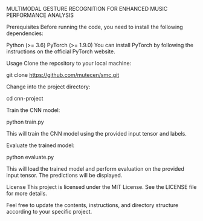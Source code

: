 MULTIMODAL GESTURE RECOGNITION FOR ENHANCED MUSIC PERFORMANCE ANALYSIS

Prerequisites
Before running the code, you need to install the following dependencies:

Python (>= 3.6)
PyTorch (>= 1.9.0)
You can install PyTorch by following the instructions on the official PyTorch website.

Usage
Clone the repository to your local machine:

git clone https://github.com/mutecen/smc.git

Change into the project directory:

cd cnn-project

Train the CNN model:

python train.py

This will train the CNN model using the provided input tensor and labels. 

Evaluate the trained model:

python evaluate.py

This will load the trained model and perform evaluation on the provided input tensor. The predictions will be displayed.

License
This project is licensed under the MIT License. See the LICENSE file for more details.

Feel free to update the contents, instructions, and directory structure according to your specific project.
